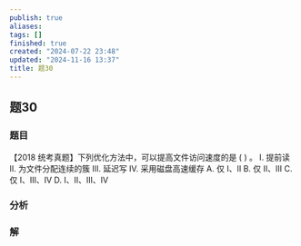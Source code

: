 ```yaml
---
publish: true
aliases: 
tags: []
finished: true
created: "2024-07-22 23:48"
updated: "2024-11-16 13:37"
title: 题30
---
```

## 题30
### 题目
【2018 统考真题】下列优化方法中，可以提高文件访问速度的是 ( ) 。
I. 提前读
II. 为文件分配连续的簇
III. 延迟写
IV. 采用磁盘高速缓存
A. 仅 I、II 
B. 仅 II、III 
C. 仅 I、III、IV 
D. I、II、III、IV
### 分析

### 解